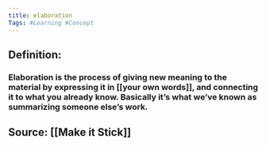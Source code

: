 ```yaml
---
title: elaboration
Tags: #Learning #Concept
---
```


## Definition:
### Elaboration is the process of giving new meaning to the material by expressing it in [[your own words]], and connecting it to what you already know. Basically it’s what we’ve known as summarizing someone else’s work.
## Source: [[Make it Stick]]